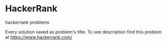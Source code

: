 # HackerRank
hackerrank problems

Every solution saved as problem's title. To see description find this problem at <https://www.hackerrank.com/>
